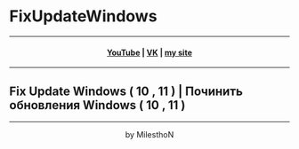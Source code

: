 # FixUpdateWindows
***
<h4 align="center"> <a href="https://www.youtube.com/channel/UCy2JxQdX8dT2Tbj4ykUkqFw">YouTube</a> | <a href="https://VK.com/id180544766">VK</a> | <a href="https://milesthon.github.io">my site</a> </h4>

***
## Fix Update Windows ( 10 , 11 ) | Починить обновления Windows ( 10 , 11 )

<div align="center">

***
by MilesthoN
